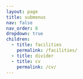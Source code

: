 ```yaml
---
layout: page
title: submenus
nav: false
nav_order: 8
dropdown: true
children:
  - title: facilities
    permalink: /facilities/
  - title: divider
  - title: cv
    permalink: /cv/
---
```


